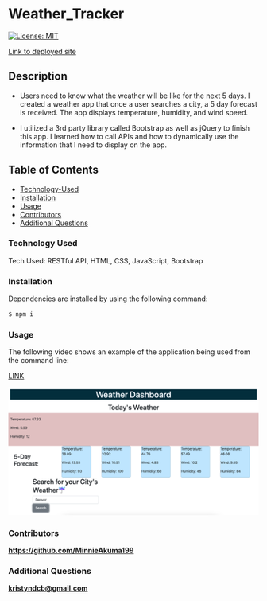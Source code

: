 # Weather_Tracker

[![License: MIT](https://img.shields.io/badge/License-MIT-yellow.svg)](https://opensource.org/licenses/MIT)

[Link to deployed site](https://minnieakuma199.github.io/Weather_Tracker/)

## Description

- Users need to know what the weather will be like for the next 5 days. I created a weather app that once a user searches a city, a 5 day forecast is received. The app displays temperature, humidity, and wind speed.

- I utilized a 3rd party library called Bootstrap as well as jQuery to finish this app. I learned how to call APIs and how to dynamically use the information that I need to display on the app.

## Table of Contents

- [Technology-Used](#technology-used)
- [Installation](#installation)
- [Usage](#usage)
- [Contributors](#contributors)
- [Additional Questions](#additional-questions)

### Technology Used

Tech Used: RESTful API, HTML, CSS, JavaScript, Bootstrap

### Installation

Dependencies are installed by using the following command:

```md
$ npm i
```

### Usage

The following video shows an example of the application being used from the command line:

[LINK](https://minnieakuma199.github.io/Weather_Tracker/)

![alt text](./Screen%20Shot%202022-05-19%20at%203.47.09%20PM.png)

### Contributors

**https://github.com/MinnieAkuma199**

### Additional Questions

**kristyndcb@gmail.com**
